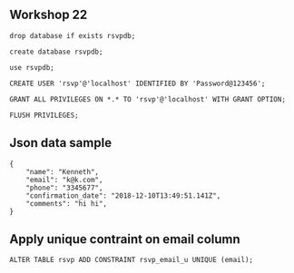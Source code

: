 ## Workshop 22

```
drop database if exists rsvpdb;

create database rsvpdb;

use rsvpdb;
```

```
CREATE USER 'rsvp'@'localhost' IDENTIFIED BY 'Password@123456';

GRANT ALL PRIVILEGES ON *.* TO 'rsvp'@'localhost' WITH GRANT OPTION;

FLUSH PRIVILEGES;
```

## Json data sample

```
{
	"name": "Kenneth",
	"email": "k@k.com",
	"phone": "3345677",
	"confirmation_date": "2018-12-10T13:49:51.141Z",
	"comments": "hi hi",
}
```

## Apply unique contraint on email column

```
ALTER TABLE rsvp ADD CONSTRAINT rsvp_email_u UNIQUE (email);
```
